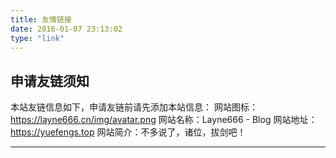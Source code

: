 ```yaml
---
title: 友情链接
date: 2016-01-07 23:13:02
type: "link"
---
```


## 申请友链须知

本站友链信息如下，申请友链前请先添加本站信息：
网站图标：https://layne666.cn/img/avatar.png
网站名称：Layne666 - Blog
网站地址：https://yuefengs.top
网站简介：不多说了，诸位，拔剑吧！

---